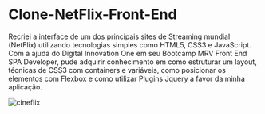 # Clone-NetFlix-Front-End
Recriei a interface de um dos principais sites de Streaming mundial (NetFlix) utilizando tecnologias simples como HTML5, CSS3 e JavaScript. Com a ajuda do Digital Innovation One em seu Bootcamp MRV Front End SPA Developer, pude adquirir conhecimento em como estruturar um layout, técnicas de CSS3 com containers e variáveis, como posicionar os elementos com Flexbox e como utilizar Plugins Jquery a favor da minha aplicação.


![cineflix](https://user-images.githubusercontent.com/77001064/125730233-f2e15646-8153-48ab-a893-514d7896734c.png)
